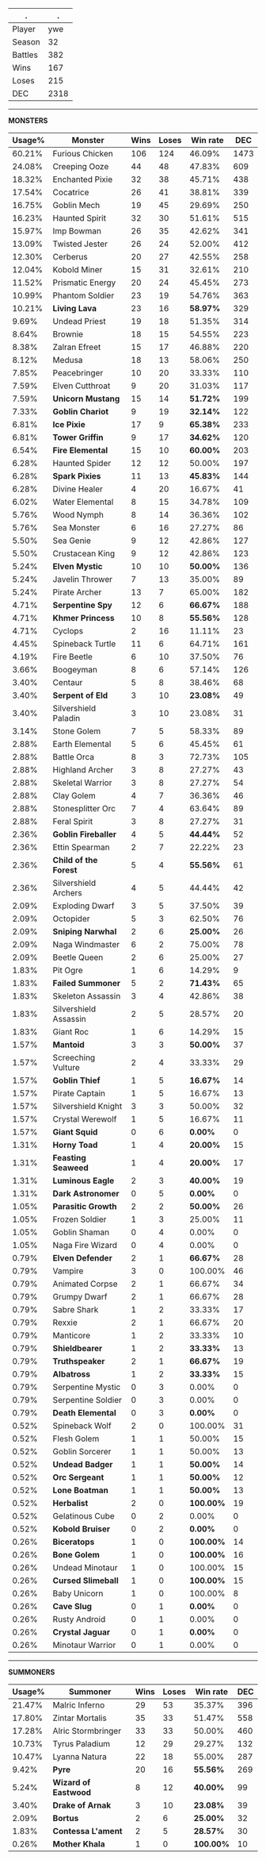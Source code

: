 .|.
|-|-
Player|ywe
Season|32
Battles|382
Wins|167
Loses|215
DEC|2318

---
**MONSTERS**

Usage%|Monster|Wins|Loses|Win rate|DEC|
-|-|-|-|-|-|
60.21%|Furious Chicken|106|124|46.09%|1473|
24.08%|Creeping Ooze|44|48|47.83%|609|
18.32%|Enchanted Pixie|32|38|45.71%|438|
17.54%|Cocatrice|26|41|38.81%|339|
16.75%|Goblin Mech|19|45|29.69%|250|
16.23%|Haunted Spirit|32|30|51.61%|515|
15.97%|Imp Bowman|26|35|42.62%|341|
13.09%|Twisted Jester|26|24|52.00%|412|
12.30%|Cerberus|20|27|42.55%|258|
12.04%|Kobold Miner|15|31|32.61%|210|
11.52%|Prismatic Energy|20|24|45.45%|273|
10.99%|Phantom Soldier|23|19|54.76%|363|
10.21%|**Living Lava**|23|16|**58.97%**|329|
9.69%|Undead Priest|19|18|51.35%|314|
8.64%|Brownie|18|15|54.55%|223|
8.38%|Zalran Efreet|15|17|46.88%|220|
8.12%|Medusa|18|13|58.06%|250|
7.85%|Peacebringer|10|20|33.33%|110|
7.59%|Elven Cutthroat|9|20|31.03%|117|
7.59%|**Unicorn Mustang**|15|14|**51.72%**|199|
7.33%|**Goblin Chariot**|9|19|**32.14%**|122|
6.81%|**Ice Pixie**|17|9|**65.38%**|233|
6.81%|**Tower Griffin**|9|17|**34.62%**|120|
6.54%|**Fire Elemental**|15|10|**60.00%**|203|
6.28%|Haunted Spider|12|12|50.00%|197|
6.28%|**Spark Pixies**|11|13|**45.83%**|144|
6.28%|Divine Healer|4|20|16.67%|41|
6.02%|Water Elemental|8|15|34.78%|109|
5.76%|Wood Nymph|8|14|36.36%|102|
5.76%|Sea Monster|6|16|27.27%|86|
5.50%|Sea Genie|9|12|42.86%|127|
5.50%|Crustacean King|9|12|42.86%|123|
5.24%|**Elven Mystic**|10|10|**50.00%**|136|
5.24%|Javelin Thrower|7|13|35.00%|89|
5.24%|Pirate Archer|13|7|65.00%|182|
4.71%|**Serpentine Spy**|12|6|**66.67%**|188|
4.71%|**Khmer Princess**|10|8|**55.56%**|128|
4.71%|Cyclops|2|16|11.11%|23|
4.45%|Spineback Turtle|11|6|64.71%|161|
4.19%|Fire Beetle|6|10|37.50%|76|
3.66%|Boogeyman|8|6|57.14%|126|
3.40%|Centaur|5|8|38.46%|68|
3.40%|**Serpent of Eld**|3|10|**23.08%**|49|
3.40%|Silvershield Paladin|3|10|23.08%|31|
3.14%|Stone Golem|7|5|58.33%|89|
2.88%|Earth Elemental|5|6|45.45%|61|
2.88%|Battle Orca|8|3|72.73%|105|
2.88%|Highland Archer|3|8|27.27%|43|
2.88%|Skeletal Warrior|3|8|27.27%|54|
2.88%|Clay Golem|4|7|36.36%|46|
2.88%|Stonesplitter Orc|7|4|63.64%|89|
2.88%|Feral Spirit|3|8|27.27%|31|
2.36%|**Goblin Fireballer**|4|5|**44.44%**|52|
2.36%|Ettin Spearman|2|7|22.22%|23|
2.36%|**Child of the Forest**|5|4|**55.56%**|61|
2.36%|Silvershield Archers|4|5|44.44%|42|
2.09%|Exploding Dwarf|3|5|37.50%|39|
2.09%|Octopider|5|3|62.50%|76|
2.09%|**Sniping Narwhal**|2|6|**25.00%**|26|
2.09%|Naga Windmaster|6|2|75.00%|78|
2.09%|Beetle Queen|2|6|25.00%|27|
1.83%|Pit Ogre|1|6|14.29%|9|
1.83%|**Failed Summoner**|5|2|**71.43%**|65|
1.83%|Skeleton Assassin|3|4|42.86%|38|
1.83%|Silvershield Assassin|2|5|28.57%|20|
1.83%|Giant Roc|1|6|14.29%|15|
1.57%|**Mantoid**|3|3|**50.00%**|37|
1.57%|Screeching Vulture|2|4|33.33%|29|
1.57%|**Goblin Thief**|1|5|**16.67%**|14|
1.57%|Pirate Captain|1|5|16.67%|13|
1.57%|Silvershield Knight|3|3|50.00%|32|
1.57%|Crystal Werewolf|1|5|16.67%|11|
1.57%|**Giant Squid**|0|6|**0.00%**|0|
1.31%|**Horny Toad**|1|4|**20.00%**|15|
1.31%|**Feasting Seaweed**|1|4|**20.00%**|17|
1.31%|**Luminous Eagle**|2|3|**40.00%**|19|
1.31%|**Dark Astronomer**|0|5|**0.00%**|0|
1.05%|**Parasitic Growth**|2|2|**50.00%**|26|
1.05%|Frozen Soldier|1|3|25.00%|11|
1.05%|Goblin Shaman|0|4|0.00%|0|
1.05%|Naga Fire Wizard|0|4|0.00%|0|
0.79%|**Elven Defender**|2|1|**66.67%**|28|
0.79%|Vampire|3|0|100.00%|46|
0.79%|Animated Corpse|2|1|66.67%|34|
0.79%|Grumpy Dwarf|2|1|66.67%|28|
0.79%|Sabre Shark|1|2|33.33%|17|
0.79%|Rexxie|2|1|66.67%|20|
0.79%|Manticore|1|2|33.33%|10|
0.79%|**Shieldbearer**|1|2|**33.33%**|13|
0.79%|**Truthspeaker**|2|1|**66.67%**|19|
0.79%|**Albatross**|1|2|**33.33%**|15|
0.79%|Serpentine Mystic|0|3|0.00%|0|
0.79%|Serpentine Soldier|0|3|0.00%|0|
0.79%|**Death Elemental**|0|3|**0.00%**|0|
0.52%|Spineback Wolf|2|0|100.00%|31|
0.52%|Flesh Golem|1|1|50.00%|15|
0.52%|Goblin Sorcerer|1|1|50.00%|13|
0.52%|**Undead Badger**|1|1|**50.00%**|14|
0.52%|**Orc Sergeant**|1|1|**50.00%**|12|
0.52%|**Lone Boatman**|1|1|**50.00%**|13|
0.52%|**Herbalist**|2|0|**100.00%**|19|
0.52%|Gelatinous Cube|0|2|0.00%|0|
0.52%|**Kobold Bruiser**|0|2|**0.00%**|0|
0.26%|**Biceratops**|1|0|**100.00%**|14|
0.26%|**Bone Golem**|1|0|**100.00%**|16|
0.26%|Undead Minotaur|1|0|100.00%|15|
0.26%|**Cursed Slimeball**|1|0|**100.00%**|15|
0.26%|Baby Unicorn|1|0|100.00%|8|
0.26%|**Cave Slug**|0|1|**0.00%**|0|
0.26%|Rusty Android|0|1|0.00%|0|
0.26%|**Crystal Jaguar**|0|1|**0.00%**|0|
0.26%|Minotaur Warrior|0|1|0.00%|0|

---
**SUMMONERS**

Usage%|Summoner|Wins|Loses|Win rate|DEC|
-|-|-|-|-|-|
21.47%|Malric Inferno|29|53|35.37%|396|
17.80%|Zintar Mortalis|35|33|51.47%|558|
17.28%|Alric Stormbringer|33|33|50.00%|460|
10.73%|Tyrus Paladium|12|29|29.27%|132|
10.47%|Lyanna Natura|22|18|55.00%|287|
9.42%|**Pyre**|20|16|**55.56%**|269|
5.24%|**Wizard of Eastwood**|8|12|**40.00%**|99|
3.40%|**Drake of Arnak**|3|10|**23.08%**|39|
2.09%|**Bortus**|2|6|**25.00%**|32|
1.83%|**Contessa L'ament**|2|5|**28.57%**|30|
0.26%|**Mother Khala**|1|0|**100.00%**|10|

